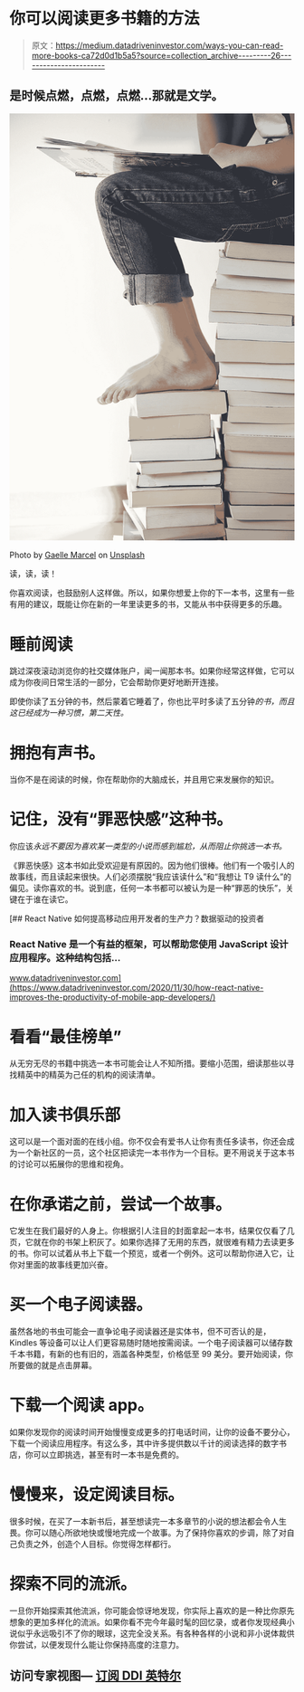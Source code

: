 # 你可以阅读更多书籍的方法

> 原文：<https://medium.datadriveninvestor.com/ways-you-can-read-more-books-ca72d0d1b5a5?source=collection_archive---------26----------------------->

## 是时候点燃，点燃，点燃…那就是文学。

![](img/f740177be53a82ff7df757962a9d133d.png)

Photo by [Gaelle Marcel](https://unsplash.com/@gaellemarcel?utm_source=medium&utm_medium=referral) on [Unsplash](https://unsplash.com?utm_source=medium&utm_medium=referral)

读，读，读！

你喜欢阅读，也鼓励别人这样做。所以，如果你想爱上你的下一本书，这里有一些有用的建议，既能让你在新的一年里读更多的书，又能从书中获得更多的乐趣。

# 睡前阅读

跳过深夜滚动浏览你的社交媒体账户，闻一闻那本书。如果你经常这样做，它可以成为你夜间日常生活的一部分，它会帮助你更好地断开连接。

即使你读了五分钟的书，然后蒙着它睡着了，你也比平时多读了五分钟*的书，而且这已经成为一种习惯，第二天性。*

# 拥抱有声书。

当你不是在阅读的时候，你在帮助你的大脑成长，并且用它来发展你的知识。

# 记住，没有“罪恶快感”这种书。

你应该*永远不要因为喜欢某一类型的小说而感到尴尬，从而阻止你挑选一本书。*

《罪恶快感》这本书如此受欢迎是有原因的。因为他们很棒。他们有一个吸引人的故事线，而且读起来很快。人们必须摆脱“我应该读什么”和“我想让 T9 读什么”的偏见。读你喜欢的书。说到底，任何一本书都可以被认为是一种“罪恶的快乐”，关键在于谁在读它。

[](https://www.datadriveninvestor.com/2020/11/30/how-react-native-improves-the-productivity-of-mobile-app-developers/) [## React Native 如何提高移动应用开发者的生产力？数据驱动的投资者

### React Native 是一个有益的框架，可以帮助您使用 JavaScript 设计应用程序。这种结构包括…

www.datadriveninvestor.com](https://www.datadriveninvestor.com/2020/11/30/how-react-native-improves-the-productivity-of-mobile-app-developers/) 

# 看看“最佳榜单”

从无穷无尽的书籍中挑选一本书可能会让人不知所措。要缩小范围，细读那些以寻找精英中的精英为己任的机构的阅读清单。

# 加入读书俱乐部

这可以是一个面对面的在线小组。你不仅会有爱书人让你有责任多读书，你还会成为一个新社区的一员，这个社区把读完一本书作为一个目标。更不用说关于这本书的讨论可以拓展你的思维和视角。

# 在你承诺之前，尝试一个故事。

它发生在我们最好的人身上。你根据引人注目的封面拿起一本书，结果仅仅看了几页，它就在你的书架上积灰了。如果你选择了无用的东西，就很难有精力去读更多的书。你可以试着从书上下载一个预览，或者一个例外。这可以帮助你进入它，让你对里面的故事线更加兴奋。

# 买一个电子阅读器。

虽然各地的书虫可能会一直争论电子阅读器还是实体书，但不可否认的是，Kindles 等设备可以让人们更容易随时随地按需阅读。一个电子阅读器可以储存数千本书籍，有新的也有旧的，涵盖各种类型，价格低至 99 美分。要开始阅读，你所要做的就是点击屏幕。

# 下载一个阅读 app。

如果你发现你的阅读时间开始慢慢变成更多的打电话时间，让你的设备不要分心，下载一个阅读应用程序。有这么多，其中许多提供数以千计的阅读选择的数字书店，你可以立即挑选，甚至有时一本书是免费的。

# 慢慢来，设定阅读目标。

很多时候，在买了一本新书后，甚至想读完一本多章节的小说的想法都会令人生畏。你可以随心所欲地快或慢地完成一个故事。为了保持你喜欢的步调，除了对自己负责之外，创造个人目标。你觉得怎样都行。

# 探索不同的流派。

一旦你开始探索其他流派，你可能会惊讶地发现，你实际上喜欢的是一种比你原先想象的更加多样化的流派。如果你看不完今年最时髦的回忆录，或者你发现经典小说似乎永远吸引不了你的眼球，这完全没关系。有各种各样的小说和非小说体裁供你尝试，以便发现什么能让你保持高度的注意力。

## 访问专家视图— [订阅 DDI 英特尔](https://datadriveninvestor.com/ddi-intel)